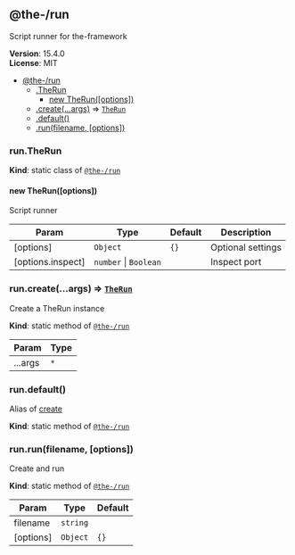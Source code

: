 <!--- Code generated by @the-/script-doc. DO NOT EDIT. -->

<a name="module_@the-/run"></a>

## @the-/run
Script runner for the-framework

**Version**: 15.4.0  
**License**: MIT  

* [@the-/run](#module_@the-/run)
    * [.TheRun](#module_@the-/run.TheRun)
        * [new TheRun([options])](#new_module_@the-/run.TheRun_new)
    * [.create(...args)](#module_@the-/run.create) ⇒ [<code>TheRun</code>](#module_@the-/run.TheRun)
    * [.default()](#module_@the-/run.default)
    * [.run(filename, [options])](#module_@the-/run.run)

<a name="module_@the-/run.TheRun"></a>

### run.TheRun
**Kind**: static class of [<code>@the-/run</code>](#module_@the-/run)  
<a name="new_module_@the-/run.TheRun_new"></a>

#### new TheRun([options])
Script runner


| Param | Type | Default | Description |
| --- | --- | --- | --- |
| [options] | <code>Object</code> | <code>{}</code> | Optional settings |
| [options.inspect] | <code>number</code> \| <code>Boolean</code> |  | Inspect port |

<a name="module_@the-/run.create"></a>

### run.create(...args) ⇒ [<code>TheRun</code>](#module_@the-/run.TheRun)
Create a TheRun instance

**Kind**: static method of [<code>@the-/run</code>](#module_@the-/run)  

| Param | Type |
| --- | --- |
| ...args | <code>\*</code> | 

<a name="module_@the-/run.default"></a>

### run.default()
Alias of [create](#module_@the-/run.create)

**Kind**: static method of [<code>@the-/run</code>](#module_@the-/run)  
<a name="module_@the-/run.run"></a>

### run.run(filename, [options])
Create and run

**Kind**: static method of [<code>@the-/run</code>](#module_@the-/run)  

| Param | Type | Default |
| --- | --- | --- |
| filename | <code>string</code> |  | 
| [options] | <code>Object</code> | <code>{}</code> |
